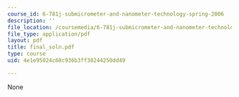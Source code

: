 ```yaml
---
course_id: 6-781j-submicrometer-and-nanometer-technology-spring-2006
description: ''
file_location: /coursemedia/6-781j-submicrometer-and-nanometer-technology-spring-2006/4e1e95024c60c936b3ff38244250dd49_final_soln.pdf
file_type: application/pdf
layout: pdf
title: final_soln.pdf
type: course
uid: 4e1e95024c60c936b3ff38244250dd49

---
```

None